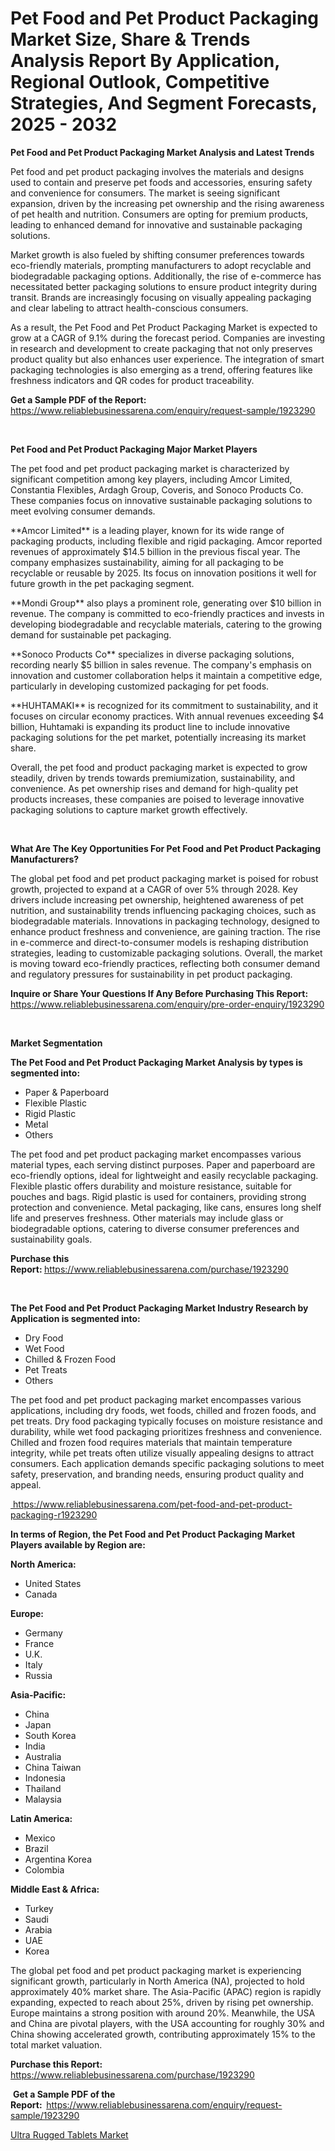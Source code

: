<p><h1>Pet Food and Pet Product Packaging Market Size, Share & Trends Analysis Report By Application, Regional Outlook, Competitive Strategies, And Segment Forecasts, 2025 - 2032</h1></p><p><strong>Pet Food and Pet Product Packaging Market Analysis and Latest Trends</strong></p>
<p><p>Pet food and pet product packaging involves the materials and designs used to contain and preserve pet foods and accessories, ensuring safety and convenience for consumers. The market is seeing significant expansion, driven by the increasing pet ownership and the rising awareness of pet health and nutrition. Consumers are opting for premium products, leading to enhanced demand for innovative and sustainable packaging solutions.</p><p>Market growth is also fueled by shifting consumer preferences towards eco-friendly materials, prompting manufacturers to adopt recyclable and biodegradable packaging options. Additionally, the rise of e-commerce has necessitated better packaging solutions to ensure product integrity during transit. Brands are increasingly focusing on visually appealing packaging and clear labeling to attract health-conscious consumers.</p><p>As a result, the Pet Food and Pet Product Packaging Market is expected to grow at a CAGR of 9.1% during the forecast period. Companies are investing in research and development to create packaging that not only preserves product quality but also enhances user experience. The integration of smart packaging technologies is also emerging as a trend, offering features like freshness indicators and QR codes for product traceability.</p></p>
<p><strong>Get a Sample PDF of the Report:&nbsp;</strong> <a href="https://www.reliablebusinessarena.com/enquiry/request-sample/1923290?utm_campaign=3261&utm_medium=2&utm_source=Github&utm_content=ia&utm_term=28032025&utm_id=pet-food-and-pet-product-packaging">https://www.reliablebusinessarena.com/enquiry/request-sample/1923290</a></p>
<p>&nbsp;</p>
<p><strong>Pet Food and Pet Product Packaging Major Market Players</strong></p>
<p><p>The pet food and pet product packaging market is characterized by significant competition among key players, including Amcor Limited, Constantia Flexibles, Ardagh Group, Coveris, and Sonoco Products Co. These companies focus on innovative sustainable packaging solutions to meet evolving consumer demands.</p><p>**Amcor Limited** is a leading player, known for its wide range of packaging products, including flexible and rigid packaging. Amcor reported revenues of approximately $14.5 billion in the previous fiscal year. The company emphasizes sustainability, aiming for all packaging to be recyclable or reusable by 2025. Its focus on innovation positions it well for future growth in the pet packaging segment.</p><p>**Mondi Group** also plays a prominent role, generating over $10 billion in revenue. The company is committed to eco-friendly practices and invests in developing biodegradable and recyclable materials, catering to the growing demand for sustainable pet packaging.</p><p>**Sonoco Products Co** specializes in diverse packaging solutions, recording nearly $5 billion in sales revenue. The company's emphasis on innovation and customer collaboration helps it maintain a competitive edge, particularly in developing customized packaging for pet foods.</p><p>**HUHTAMAKI** is recognized for its commitment to sustainability, and it focuses on circular economy practices. With annual revenues exceeding $4 billion, Huhtamaki is expanding its product line to include innovative packaging solutions for the pet market, potentially increasing its market share.</p><p>Overall, the pet food and product packaging market is expected to grow steadily, driven by trends towards premiumization, sustainability, and convenience. As pet ownership rises and demand for high-quality pet products increases, these companies are poised to leverage innovative packaging solutions to capture market growth effectively.</p></p>
<p>&nbsp;</p>
<p><strong>What Are The Key Opportunities For Pet Food and Pet Product Packaging Manufacturers?</strong></p>
<p><p>The global pet food and pet product packaging market is poised for robust growth, projected to expand at a CAGR of over 5% through 2028. Key drivers include increasing pet ownership, heightened awareness of pet nutrition, and sustainability trends influencing packaging choices, such as biodegradable materials. Innovations in packaging technology, designed to enhance product freshness and convenience, are gaining traction. The rise in e-commerce and direct-to-consumer models is reshaping distribution strategies, leading to customizable packaging solutions. Overall, the market is moving toward eco-friendly practices, reflecting both consumer demand and regulatory pressures for sustainability in pet product packaging.</p></p>
<p><strong>Inquire or Share Your Questions If Any Before Purchasing This Report:</strong> <a href="https://www.reliablebusinessarena.com/enquiry/pre-order-enquiry/1923290?utm_campaign=3261&utm_medium=2&utm_source=Github&utm_content=ia&utm_term=28032025&utm_id=pet-food-and-pet-product-packaging">https://www.reliablebusinessarena.com/enquiry/pre-order-enquiry/1923290</a></p>
<p>&nbsp;</p>
<p><strong>Market Segmentation</strong></p>
<p><strong>The Pet Food and Pet Product Packaging Market Analysis by types is segmented into:</strong></p>
<p><ul><li>Paper & Paperboard</li><li>Flexible Plastic</li><li>Rigid Plastic</li><li>Metal</li><li>Others</li></ul></p>
<p><p>The pet food and pet product packaging market encompasses various material types, each serving distinct purposes. Paper and paperboard are eco-friendly options, ideal for lightweight and easily recyclable packaging. Flexible plastic offers durability and moisture resistance, suitable for pouches and bags. Rigid plastic is used for containers, providing strong protection and convenience. Metal packaging, like cans, ensures long shelf life and preserves freshness. Other materials may include glass or biodegradable options, catering to diverse consumer preferences and sustainability goals.</p></p>
<p><strong>Purchase this Report:&nbsp;</strong><a href="https://www.reliablebusinessarena.com/purchase/1923290?utm_campaign=3261&utm_medium=2&utm_source=Github&utm_content=ia&utm_term=28032025&utm_id=pet-food-and-pet-product-packaging">https://www.reliablebusinessarena.com/purchase/1923290</a></p>
<p>&nbsp;</p>
<p><strong>The Pet Food and Pet Product Packaging Market Industry Research by Application is segmented into:</strong></p>
<p><ul><li>Dry Food</li><li>Wet Food</li><li>Chilled & Frozen Food</li><li>Pet Treats</li><li>Others</li></ul></p>
<p><p>The pet food and pet product packaging market encompasses various applications, including dry foods, wet foods, chilled and frozen foods, and pet treats. Dry food packaging typically focuses on moisture resistance and durability, while wet food packaging prioritizes freshness and convenience. Chilled and frozen food requires materials that maintain temperature integrity, while pet treats often utilize visually appealing designs to attract consumers. Each application demands specific packaging solutions to meet safety, preservation, and branding needs, ensuring product quality and appeal.</p></p>
<p><a href="https://www.reliablebusinessarena.com/pet-food-and-pet-product-packaging-r1923290?utm_campaign=3261&utm_medium=2&utm_source=Github&utm_content=ia&utm_term=28032025&utm_id=pet-food-and-pet-product-packaging">&nbsp;https://www.reliablebusinessarena.com/pet-food-and-pet-product-packaging-r1923290</a></p>
<p><strong>In terms of Region, the Pet Food and Pet Product Packaging Market Players available by Region are:</strong></p>
<p>
    <p> <strong> North America: </strong>
        <ul>
            <li>United States</li>
            <li>Canada</li>
        </ul>
        </p> 
    <p> <strong> Europe: </strong>
        <ul>
            <li>Germany</li>
            <li>France</li>
            <li>U.K.</li>
            <li>Italy</li>
            <li>Russia</li>
        </ul>
        </p> 
    <p> <strong> Asia-Pacific: </strong>
        <ul>
            <li>China</li>
            <li>Japan</li>
            <li>South Korea</li>
            <li>India</li>
            <li>Australia</li>
            <li>China Taiwan</li>
            <li>Indonesia</li>
            <li>Thailand</li>
            <li>Malaysia</li>
        </ul>
        </p> 
    <p> <strong> Latin America: </strong>
        <ul>
            <li>Mexico</li>
            <li>Brazil</li>
            <li>Argentina Korea</li>
            <li>Colombia</li>
        </ul>
        </p> 
    <p> <strong> Middle East & Africa: </strong>
        <ul>
            <li>Turkey</li>
            <li>Saudi</li>
            <li>Arabia</li>
            <li>UAE</li>
            <li>Korea</li>
        </ul>
    </p>
    </p>
<p><p>The global pet food and pet product packaging market is experiencing significant growth, particularly in North America (NA), projected to hold approximately 40% market share. The Asia-Pacific (APAC) region is rapidly expanding, expected to reach about 25%, driven by rising pet ownership. Europe maintains a strong position with around 20%. Meanwhile, the USA and China are pivotal players, with the USA accounting for roughly 30% and China showing accelerated growth, contributing approximately 15% to the total market valuation.</p></p>
<p><strong>Purchase this Report: </strong><a href="https://www.reliablebusinessarena.com/purchase/1923290?utm_campaign=3261&utm_medium=2&utm_source=Github&utm_content=ia&utm_term=28032025&utm_id=pet-food-and-pet-product-packaging">https://www.reliablebusinessarena.com/purchase/1923290</a></p>
<p>&nbsp;<strong>Get a Sample PDF of the Report:&nbsp;&nbsp;</strong><a href="https://www.reliablebusinessarena.com/enquiry/request-sample/1923290?utm_campaign=3261&utm_medium=2&utm_source=Github&utm_content=ia&utm_term=28032025&utm_id=pet-food-and-pet-product-packaging">https://www.reliablebusinessarena.com/enquiry/request-sample/1923290</a></p>
<p><strong></strong></p>
<p><p><a href="https://github.com/spoorsusama/Market-Research-Report-List-1/blob/main/ultra-rugged-tablets-market.md?utm_campaign=3261&utm_medium=2&utm_source=Github&utm_content=ia&utm_term=28032025&utm_id=pet-food-and-pet-product-packaging">Ultra Rugged Tablets Market</a></p></p>